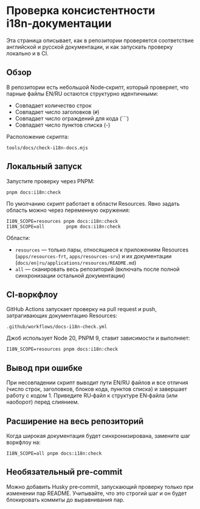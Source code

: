 # Проверка консистентности i18n‑документации

Эта страница описывает, как в репозитории проверяется соответствие английской и русской документации, и как запускать проверку локально и в CI.

## Обзор

В репозитории есть небольшой Node‑скрипт, который проверяет, что парные файлы EN/RU остаются структурно идентичными:

- Совпадает количество строк
- Совпадает число заголовков (`#`)
- Совпадает число ограждений для кода (```)
- Совпадает число пунктов списка (-)

Расположение скрипта:

```
tools/docs/check-i18n-docs.mjs
```

## Локальный запуск

Запустите проверку через PNPM:

```
pnpm docs:i18n:check
```

По умолчанию скрипт работает в области Resources. Явно задать область можно через переменную окружения:

```
I18N_SCOPE=resources pnpm docs:i18n:check
I18N_SCOPE=all        pnpm docs:i18n:check
```

Области:

- `resources` — только пары, относящиеся к приложениям Resources (`apps/resources-frt`, `apps/resources-srv`) и их документации (`docs/en|ru/applications/resources/README.md`)
- `all` — сканировать весь репозиторий (включать после полной синхронизации остальной документации)

## CI‑воркфлоу

GitHub Actions запускает проверку на pull request и push, затрагивающих документацию Resources:

```
.github/workflows/docs-i18n-check.yml
```

Джоб использует Node 20, PNPM 9, ставит зависимости и выполняет:

```
I18N_SCOPE=resources pnpm docs:i18n:check
```

## Вывод при ошибке

При несовпадении скрипт выводит пути EN/RU файлов и все отличия (число строк, заголовков, блоков кода, пунктов списка) и завершает работу с кодом 1. Приведите RU‑файл к структуре EN‑файла (или наоборот) перед слиянием.

## Расширение на весь репозиторий

Когда широкая документация будет синхронизирована, замените шаг воркфлоу на:

```
I18N_SCOPE=all pnpm docs:i18n:check
```

## Необязательный pre‑commit

Можно добавить Husky pre‑commit, запускающий проверку только при изменении пар README. Учитывайте, что это строгий шаг и он будет блокировать коммиты до выравнивания пар.

